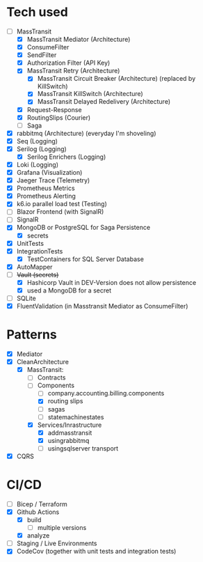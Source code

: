 # Tech used
- [ ] MassTransit
  - [x] MassTransit Mediator (Architecture)
  - [x] ConsumeFilter
  - [x] SendFilter
  - [x] Authorization Filter (API Key)
  - [x] MassTransit Retry (Architecture)
    - [x] MassTransit Circuit Breaker (Architecture) (replaced by KillSwitch)
    - [x] MassTransit KillSwitch (Architecture)
    - [x] MassTransit Delayed Redelivery (Architecture)
  - [x] Request-Response
  - [x] RoutingSlips (Courier)
  - [ ] Saga
- [x] rabbitmq (Architecture) (everyday I'm shoveling)
- [x] Seq (Logging)
- [x] Serilog (Logging)
  - [x] Serilog Enrichers (Logging)
- [x] Loki (Logging)
- [x] Grafana (Visualization)
- [x] Jaeger Trace (Telemetry)
- [x] Prometheus Metrics
- [x] Prometheus Alerting
- [x] k6.io parallel load test (Testing)
- [ ] Blazor Frontend (with SignalR)
- [ ] SignalR
- [x] MongoDB or PostgreSQL for Saga Persistence
  - [x] secrets
- [x] UnitTests
- [x] IntegrationTests
  - [x] TestContainers for SQL Server Database
- [x] AutoMapper
- [ ] ~~Vault (secrets)~~
  - [x] Hashicorp Vault in DEV-Version does not allow persistence
  - [x] used a MongoDB for a secret
- [ ] SQLite
- [x] FluentValidation (in Masstransit Mediator as ConsumeFilter)

# Patterns
- [x] Mediator
- [x] CleanArchitecture
  - [x] MassTransit: 
    - [ ] Contracts
    - [ ] Components 
      - [ ] company.accounting.billing.components
      - [x] routing slips
      - [ ] sagas
      - [ ] statemachinestates 
    - [x] Services/Inrastructure
      - [x] addmasstransit
      - [x] usingrabbitmq
      - [ ] usingsqlserver transport
- [x] CQRS

# CI/CD
- [ ] Bicep / Terraform
- [x] Github Actions
  - [x] build
    - [ ] multiple versions
  - [x] analyze
- [ ] Staging / Live Environments
- [x] CodeCov (together with unit tests and integration tests)